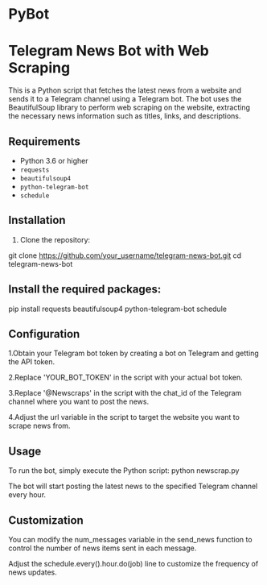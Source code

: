 # PyBot
# Telegram News Bot with Web Scraping

This is a Python script that fetches the latest news from a website and sends it to a Telegram channel using a Telegram bot. The bot uses the BeautifulSoup library to perform web scraping on the website, extracting the necessary news information such as titles, links, and descriptions.

## Requirements

- Python 3.6 or higher
- `requests`
- `beautifulsoup4`
- `python-telegram-bot`
- `schedule`

## Installation

1. Clone the repository:


git clone https://github.com/your_username/telegram-news-bot.git
cd telegram-news-bot

## Install the required packages:
pip install requests beautifulsoup4 python-telegram-bot schedule

## Configuration
1.Obtain your Telegram bot token by creating a bot on Telegram and getting the API token.

2.Replace 'YOUR_BOT_TOKEN' in the script with your actual bot token.

3.Replace '@Newscraps' in the script with the chat_id of the Telegram channel where you want to post the news.

4.Adjust the url variable in the script to target the website you want to scrape news from.

## Usage

To run the bot, simply execute the Python script:
python newscrap.py

The bot will start posting the latest news to the specified Telegram channel every hour.

## Customization

You can modify the num_messages variable in the send_news function to control the number of news items sent in each message.

Adjust the schedule.every().hour.do(job) line to customize the frequency of news updates.




